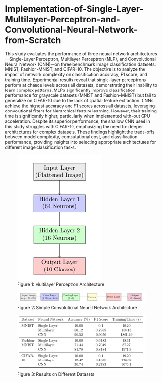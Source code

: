 # Implementation-of-Single-Layer-Multilayer-Perceptron-and-Convolutional-Neural-Network-from-Scratch

This study evaluates the performance of three neural network architectures—Single-Layer Perceptron, Multilayer Perceptron (MLP), and Convolutional Neural Network (CNN)—on three benchmark image classification datasets: MNIST, Fashion-MNIST, and CIFAR-10. The objective is to analyze the impact of network complexity on classification accuracy, F1 score, and training time. Experimental results reveal that single-layer perceptrons perform at chance levels across all datasets, demonstrating their inability to learn complex patterns. MLPs significantly improve classification performance for grayscale datasets (MNIST and Fashion-MNIST) but fail to generalize on CIFAR-10 due to the lack of spatial feature extraction. CNNs achieve the highest accuracy and F1 scores across all datasets, leveraging convolutional filters for hierarchical feature learning. However, their training time is significantly higher, particularly when implemented with-out GPU acceleration. Despite its superior performance, the shallow CNN used in this study struggles with CIFAR-10, emphasizing the need for deeper architectures for complex datasets. These findings highlight the trade-offs between model complexity, computational cost, and classification performance, providing insights into selecting appropriate architectures for different image classification tasks.

<figure>
    <img src="https://github.com/S-Mehran/Implementation-of-Single-Layer-Multilayer-Perceptron-and-Convolutional-Neural-Network-from-Scratch/blob/5166a1d50a2727e342cc33c545f09e490a85cbec/Multilayer%20Perceptron%20Architecture.png">
    <figcaption>Figure 1: Multilayer Perceptron Architecture</figcaption>
</figure>

<figure>
    <img src="https://github.com/S-Mehran/Implementation-of-Single-Layer-Multilayer-Perceptron-and-Convolutional-Neural-Network-from-Scratch/blob/c742d58d14016d1b74cfb0d615627de2bd9924df/CNN%20simple%20architecture.png">
    <figcaption>Figure 2: Simple Convolutional Neural Network Architecture</figcaption>
</figure>


<figure>
    <img src="https://github.com/S-Mehran/Implementation-of-Single-Layer-Multilayer-Perceptron-and-Convolutional-Neural-Network-from-Scratch/blob/d74e97cfc75796831b090b2eac38e402dfb994b2/Results.png">
    <figcaption>Figure 3: Results on Different Datasets</figcaption>
</figure>

